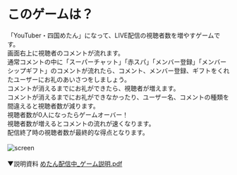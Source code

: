 # このゲームは？
「YouTuber・四国めたん」になって、LIVE配信の視聴者数を増やすゲームです。</br>
画面右上に視聴者のコメントが流れます。</br>
通常コメントの中に「スーパーチャット」「赤スパ」「メンバー登録」「メンバーシップギフト」のコメントが流れたら、コメント、メンバー登録、ギフトをくれたユーザーにお礼のあいさつをしましょう。</br>
コメントが消えるまでにお礼ができたら、視聴者が増えます。</br>
コメントが消えるまでにお礼ができなかったり、ユーザー名、コメントの種類を間違えると視聴者数が減ります。</br>
視聴者数が0人になったらゲームオーバー！</br>
視聴者数が増えるとコメントの流れが速くなります。</br>
配信終了時の視聴者数が最終的な得点となります。</br>
</br>
![screen](https://github.com/user-attachments/assets/cbea8824-6f4d-4a89-9816-3601b538a1be)
</br>
</br>
▼説明資料
[めたん配信中_ゲーム説明.pdf](https://github.com/user-attachments/files/18369642/_.pdf)
